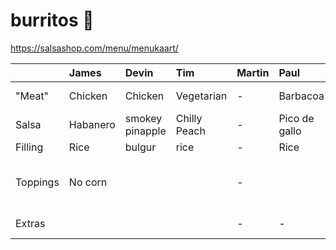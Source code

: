 # burritos 🌯

https://salsashop.com/menu/menukaart/

|          | James    | Devin           | Tim          | Martin | Paul | Axel                     | Iulia | Norbert |
| :------- | :------- | :-------------- | :----------- | :----- | :------ | :-----                | :---  | :------ |
| "Meat"   | Chicken  | Chicken         | Vegetarian   | -      | Barbacoa | Chicken Bowl         | Veggies | barbacao |
| Salsa    | Habanero | smokey pinapple | Chilly Peach | -      | Pico de gallo | Pico de gallo   | Smokey Pineapple | chilly peach |
| Filling  | Rice     | bulgur          | rice         | -      | Rice | Rice                     | Bulgur | rice |
| Toppings | No corn  |                 |              | -      |      | Rollin’ roasted tomato   | No Sour Cream, No Cheese | no corn, no lettuce |
| Extras   |          |                 |              | -      | - | - | - | chips and guacamole |

